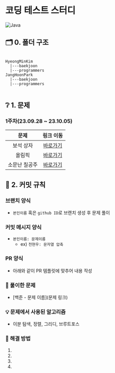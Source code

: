 # 코딩 테스트 스터디

![Java](https://img.shields.io/badge/java-%23ED8B00.svg?style=for-the-badge&logo=java&logoColor=white)

## 🗂️ 0. 폴더 구조

```

HyeongMinKim
  |---baekjoon
  |---programmers
JangHoonPark
  |---baekjoon
  |---programmers
  
```


## ❔ 1. 문제


### 1주차(23.09.28 ~ 23.10.05)
|문제|링크 이동|
|:---:|:---:|
|보석 상자|[바로가기](https://www.acmicpc.net/problem/2792)|
|올림픽|[바로가기](https://www.acmicpc.net/problem/8979)|
|소문난 칠공주|[바로가기](https://www.acmicpc.net/problem/1941)|

## 📐 2. 커밋 규칙

### 브랜치 양식

- `본인이름` 혹은 `github ID`로 브랜치 생성 후 문제 풀이

### 커밋 메시지 양식

- `본인이름: 문제이름`
  - ex) `천현우: 문자열 압축`

### PR 양식

- 아래와 같이 PR 템플릿에 맞추어 내용 작성

### 📖 풀이한 문제

- [백준 - 문제 이름](문제 링크)

### 💡 문제에서 사용된 알고리즘

- 이분 탐색, 정렬, 그리디, 브루트포스

### 📜 해결 방법
1. 
2.
3.
4.


